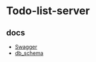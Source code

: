 # Todo-list-server

## docs

- [Swagger](https://oribe1115.github.io/Todo-list-server/)
- [db_schema](https://github.com/oribe1115/Todo-list-server/blob/master/docs/db_schema.md)

